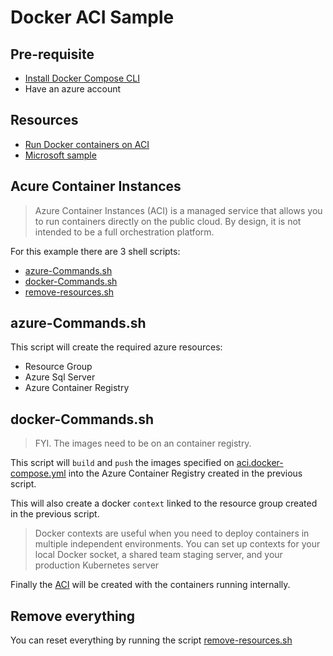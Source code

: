 
# Docker ACI Sample

## Pre-requisite

- [Install Docker Compose CLI](https://docs.docker.com/cloud/aci-integration/#install-the-docker-compose-cli-on-linux)
- Have an azure account

## Resources 
- [Run Docker containers on ACI](https://docs.docker.com/cloud/aci-integration/#run-docker-containers-on-aci)
- [Microsoft sample](https://docs.microsoft.com/en-us/azure/container-instances/container-instances-tutorial-prepare-app)

## Acure Container Instances

> Azure Container Instances (ACI) is a managed service that allows you to run containers directly on the public cloud. By design, it is not intended to be a full orchestration platform.

For this example there are 3 shell scripts:
* [azure-Commands.sh](azure-Commands.sh) 
* [docker-Commands.sh](docker-Commands.sh) 
* [remove-resources.sh](remove-resources.sh) 


## azure-Commands.sh

This script will create the required azure resources:
* Resource Group
* Azure Sql Server
* Azure Container Registry

## docker-Commands.sh

> FYI. The images need to be on an container registry.

This script will `build` and `push` the images specified on [aci.docker-compose.yml](aci.docker-compose.yml) into the Azure Container Registry created in the previous script.

This will also create a docker `context` linked to the resource group created in the previous script.

> Docker contexts are useful when you need to deploy containers in multiple independent environments. You can set up contexts for your local Docker socket, a shared team staging server, and your production Kubernetes server

Finally the [ACI](https://docs.microsoft.com/en-us/azure/container-instances/container-instances-overview) will be created with the containers running internally.

 ## Remove everything

 You can reset everything by running the script [remove-resources.sh](remove-resources.sh)

